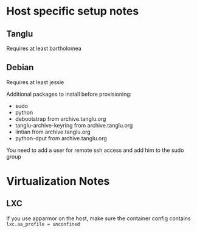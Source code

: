 # Host specific setup notes

## Tanglu

Requires at least bartholomea

## Debian

Requires at least jessie

Additional packages to install before provisioning:
- sudo
- python
- debootstrap from archive.tanglu.org
- tanglu-archive-keyring from archive.tanglu.org
- lintian from archive.tanglu.org
- python-dput from archive.tanglu.org

You need to add a user for remote ssh access and add him to the sudo group

# Virtualization Notes

## LXC

If you use apparmor on the host, make sure the container config contains
`lxc.aa_profile = unconfined`
